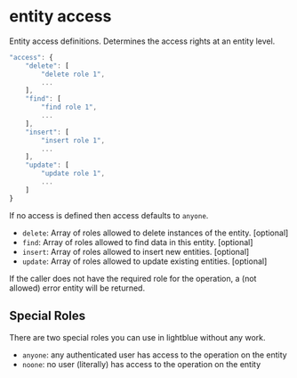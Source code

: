 # entity access
Entity access definitions. Determines the access rights at an entity level.

```javascript
"access": {
    "delete": [
        "delete role 1",
        ...
    ],
    "find": [
        "find role 1",
        ...
    ],
    "insert": [
        "insert role 1",
        ...
    ],
    "update": [
        "update role 1",
        ...
    ]
}
```

If no access is defined then access defaults to `anyone`.

* `delete`: Array of roles allowed to delete instances of the entity. [optional]
* `find`: Array of roles allowed to find data in this entity. [optional]
* `insert`: Array of roles allowed to insert new entities. [optional]
* `update`: Array of roles allowed to update existing entities. [optional]

If the caller does not have the required role for the operation, a (not allowed) error entity will be returned.


## Special Roles
There are two special roles you can use in lightblue without any work.

* `anyone`: any authenticated user has access to the operation on the entity
* `noone`: no user (literally) has access to the operation on the entity
